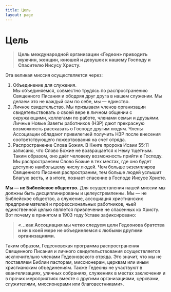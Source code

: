 ```yaml
---
title: Цель
layout: page
---
```


# Цель

> **Цель международной организации «Гедеон» приводить мужчин, женщин, юношей
> и девушек к нашему Господу и Спасителю Иисусу Христу.**

Эта великая миссия осуществляется через:

1. Объединение для служения.  
    Мы объединяемся, совместно трудясь по распространению Священного Писания и
    ободряя друг друга в нашем служении. Мы делаем это не каждый сам по себе, мы —
    единство.
3. Личное свидетельство.
    Мы призываем членов организации свидетельствовать о своей вере в личном
    общении с окружающими, коллегами по работе, членами семьи и друзьями.
    Личные Новые Заветы работников (НЗР) дают прекрасную возможность рассказать
    о Господе другим людям. Члены Ассоциации обладают привилегией получить НЗР
    после внесения соответствующего пожертвования на счет отряда.
5. Распространение Слова Божия.
    B Книге пророка Исаии 55:11 записано, что Слово Божие не возвращается к Нему
    тщетным. Таким образом, оно даёт человеку возможность прийти к Господу. Мы
    распространяем Слово Божие в тех местах, где оно будет доступно наибольшему
    числу людей. Чем больше экземпляров Священного Писания распространим, тем
    больше людей услышит Благую весть, и в итоге, познает спасение в Господе
    Иисусе Христе.
   
**Мы — не Библейское общество.** Для осуществления нашей миссии мы должны быть
дисциплинированы и целеустремленны. Мы — не Библейское общество,
а служение, ассоциация христианских предпринимателей и профессиональных
работников, чьей единственной целью является привлечение не спасенных ко Христу.
Вот почему в принятом в 1903 году Уставе зафиксировано:

> **«…как Ассоциация мы четко следуем цели Гедеонова братства и ни в коей мере
> не объединяемся с любыми другими организациями.**

Таким образом, Гедеоновская программа распространения Священного Писания и
личного свидетельствования осуществляется исключительно членами
Гедеоновского отряда. Это значит, что мы не поставляем Библии пасторам,
миссионерам, церквам или иным христианским объединениям. Также Гедеоны не
участвуют в евангелизациях, уличных собраниях, служениях в местах заключения
и в прочих мероприятиях вместе с другими организациями, церквами, служителями,
миссионерами или благовестниками».
